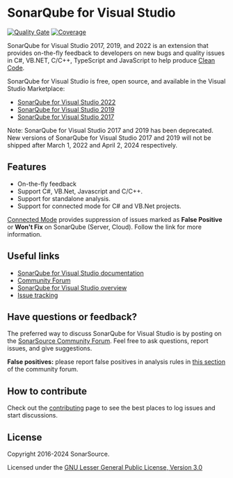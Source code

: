 # SonarQube for Visual Studio

[![Quality Gate](https://sonarcloud.io/api/project_badges/measure?project=sonarlint-visualstudio&metric=alert_status)](https://sonarcloud.io/summary/new_code?id=sonarlint-visualstudio)
[![Coverage](https://sonarcloud.io/api/project_badges/measure?project=sonarlint-visualstudio&metric=coverage)](https://sonarcloud.io/component_measures?id=sonarlint-visualstudio&metric=new_lines_to_cover&view=list)


SonarQube for Visual Studio 2017, 2019, and 2022 is an extension that provides on-the-fly feedback to developers on new bugs and
quality issues in C#, VB.NET, C/C++, TypeScript and JavaScript to help produce [Clean Code](https://www.sonarsource.com/solutions/clean-code/).

SonarQube for Visual Studio is free, open source, and available in the Visual Studio Marketplace:
* [SonarQube for Visual Studio 2022](https://marketplace.visualstudio.com/items?itemName=SonarSource.SonarLintforVisualStudio2022)
* [SonarQube for Visual Studio 2019](https://marketplace.visualstudio.com/items?itemName=SonarSource.SonarLintforVisualStudio2019)
* [SonarQube for Visual Studio 2017](https://marketplace.visualstudio.com/items?itemName=SonarSource.SonarLintforVisualStudio2017)

Note: SonarQube for Visual Studio 2017 and 2019 has been deprecated. New versions of SonarQube for Visual Studio 2017 and 2019 will not be shipped after March 1, 2022 and April 2, 2024 respectively. 


## Features
* On-the-fly feedback
* Support C#, VB.Net, Javascript and C/C++.
* Support for standalone analysis.
* Support for connected mode for C# and VB.Net projects.

[Connected Mode](https://docs.sonarsource.com/sonarlint/visual-studio/team-features/connected-mode/) provides suppression of issues marked as **False Positive** or **Won't Fix** on SonarQube (Server, Cloud). Follow the link for more information.

## Useful links
* [SonarQube for Visual Studio documentation](https://docs.sonarsource.com/sonarlint/visual-studio/)
* [Community Forum](https://community.sonarsource.com/)
* [SonarQube for Visual Studio overview](https://www.sonarsource.com/products/sonarlint/features/visual-studio/)
* [Issue tracking](https://github.com/SonarSource/sonarlint-visualstudio/issues)

## Have questions or feedback?

The preferred way to discuss SonarQube for Visual Studio is by posting on the [SonarSource Community Forum](https://community.sonarsource.com). Feel free to ask questions, report issues, and give suggestions.

**False positives:** please report false positives in analysis rules in [this section](https://community.sonarsource.com/c/bug/fp/7) of the community forum. 

## How to contribute

Check out the [contributing](CONTRIBUTING.md) page to see the best places to log issues and start discussions.

## License

Copyright 2016-2024 SonarSource.

Licensed under the [GNU Lesser General Public License, Version 3.0](http://www.gnu.org/licenses/lgpl.txt)
